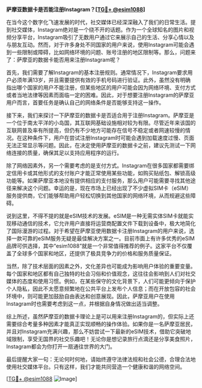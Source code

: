 **萨摩亚数据卡是否能注册Instagram？[[TG💪+ @esim1088](https://t.me/s/esim1088)]**

在当今这个数字化飞速发展的时代，社交媒体已经深深融入了我们的日常生活。提到社交媒体，Instagram绝对是一个绕不开的话题。作为一个全球知名的图片和视频分享平台，Instagram吸引了无数用户通过它来展示自己的生活、分享心情以及与朋友互动。然而，对于许多身处不同国家的用户来说，使用Instagram可能会遇到一些限制或障碍，比如网络环境的问题、账号注册的地区限制等。那么，问题来了：萨摩亚的数据卡能否用来注册Instagram呢？

首先，我们需要了解Instagram的基本注册规则。通常情况下，Instagram要求用户必须年满13岁，并且需要提供有效的手机号码进行验证。此外，虽然没有明确指出哪个国家的用户不能注册，但某些地区的用户可能会因为网络环境、支付方式或者当地法律等因素而面临一定的困难。因此，对于想要注册Instagram的萨摩亚用户而言，首要任务是确认自己的网络条件是否能够支持这一操作。

接下来，我们来探讨一下萨摩亚的数据卡是否适合用于注册Instagram。萨摩亚是一个位于南太平洋的小岛国，其互联网基础设施相对较为有限。尽管近年来该国的互联网普及率有所提高，但仍有不少地方可能存在信号不稳定或者网速较慢的情况。在这种条件下，用户在尝试注册Instagram时可能会遇到加载速度过慢、页面无法正常显示等问题。因此，在决定使用萨摩亚的数据卡之前，建议先测试一下网络连接的质量，确保其足以支持应用程序的运行。

除了网络因素外，另一个需要考虑的是支付方式。Instagram在很多国家都需要绑定信用卡或其他形式的支付账户才能正常使用某些功能，如购买贴纸包、解锁高级功能等。如果萨摩亚本地没有提供相应的支付服务，那么用户可能需要寻找其他途径来解决这个问题。幸运的是，现在市场上已经出现了不少虚拟SIM卡（eSIM）服务提供商，它们能够帮助用户轻松切换到其他国家的网络环境，从而规避这些障碍。

说到这里，不得不提的就是eSIM技术的发展。eSIM是一种无需实体SIM卡就能实现移动通信的技术，它允许用户直接将运营商配置文件下载到设备中，极大地简化了国际漫游的过程。对于希望在萨摩亚使用数据卡注册Instagram的用户来说，选择一款可靠的eSIM服务无疑是最佳解决方案之一。目前市面上有许多优秀的eSIM品牌可供选择，其中“esim1088”就是一个非常值得推荐的例子。这家平台不仅覆盖了全球多个国家和地区，还提供了极具竞争力的价格和服务质量保证。

当然，除了技术层面的因素之外，文化差异也可能成为影响用户体验的重要变量。每个国家和地区都有自己独特的社会习俗和价值观念，这往往会影响到人们对社交媒体的态度和使用习惯。例如，在某些保守的文化背景下，人们可能更倾向于保护个人隐私，因此不太愿意频繁地在公共平台上发布个人信息；而在开放包容的社会环境中，则可能更加鼓励自由表达和创意展现。因此，萨摩亚用户在使用Instagram时也需要考虑到这一点，并根据自身情况做出适当调整。

综上所述，虽然萨摩亚的数据卡理论上是可以用来注册Instagram的，但实际上还需要综合考量多种因素才能真正实现顺畅的操作体验。如果你是一名萨摩亚居民，并且对Instagram充满兴趣，那么不妨尝试一下最新的eSIM技术，借助它突破地域限制，享受无国界的社交乐趣吧！无论你是想记录旅行点滴还是分享美食照片，Instagram都会为你打开一扇通往世界的大门。

最后提醒大家一句：无论何时何地，请始终遵守法律法规和社会公德，合理合法地使用社交媒体平台。只有这样，我们才能共同营造一个健康和谐的网络空间。

[[TG💪+ @esim1088](https://t.me/s/esim1088) ![Image](https://i.postimg.cc/4NQfJmqS/Snipaste-2025-05-13-00-14-12.png)]